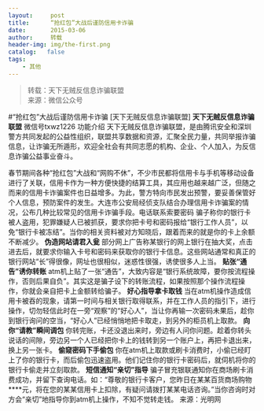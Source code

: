 ```yaml
---
layout:     post
title:      “抢红包”大战后谨防信用卡诈骗
date:       2015-03-06
author:     转载
header-img: img/the-first.png
catalog:   false
tags:
    - 其他
---
```


<blockquote><p>转载：天下无贼反信息诈骗联盟<br>
来源：微信公众号</p></blockquote>

#“抢红包”大战后谨防信用卡诈骗
[天下无贼反信息诈骗联盟]
**天下无贼反信息诈骗联盟**
微信号txwz1226
功能介绍
天下无贼反信息诈骗联盟，是由腾讯安全和深圳警方共同发起的公益性组织，联盟共享数据和资源，汇聚全民力量，共同举报诈骗信息，让诈骗无所遁形，欢迎全社会有共同志愿的机构、企业、个人加入，为反信息诈骗公益事业奋斗。

春节期间各种“抢红包”大战和“网购不休”，不少市民都将信用卡与手机等移动设备进行了关联，信用卡作为一种方便快捷的结算工具，其应用也越来越广泛，但随之而来的信用卡诈骗案件也日益增多。为此，警方特向市民发出预警，要妥善保管好个人信息，预防案件的发生。大连市公安局经侦支队结合办理信用卡诈骗案的情况，公布几种比较常见的信用卡诈骗手段。电话联系索要密码
骗子称你的银行卡被人盗用，犯罪嫌疑人已被抓获，要求你把卡号和密码报给“银行工作人员”，以免“银行卡被冻结”。当你的相关资料被对方知晓后，跟着而来的就是你的卡上余额不断减少。
**伪造网站请君入瓮**
部分网上广告称某银行的网上银行在抽大奖，点击进去后，就要求你输入卡号和密码来获取你的银行卡信息。这些网站通常和真正的银行网站“长”得很像，网址也很相似，迷惑性很强，诱使很多人上当。
**贴张“通告”诱你转账**
atm机上贴了一张“通告”，大致内容是“银行系统故障，要你按流程操作，否则后果自负”。其实这是骗子设下的转账流程，如果按照那个操作流程操作，你就会亲自把卡上金额转给骗子。
**好心指导拿卡取钱**
当在atm机操作造成信用卡被吞的现象，请第一时间与相关银行取得联系，并在工作人员的指引下，进行操作，切勿轻信此时在一旁“观察”的“好心人”，当让你再输一次密码未果后，趁你到银行询问的空当，“好心人”已经悄悄地把卡取走，到另外的柜员机上取款。
**向你“请教”瞬间调包**
你转完账，卡还没退出来时，旁边有人问你问题。趁着你转头说话的间隙，旁边另一个人已经把你卡上的钱转到另一个账户上，再把卡退出来，换上另一张卡。
**偷窥密码下手偷包**
你在atm机上取款或刷卡消费时，小偷已经盯上了你的银行卡，而后偷包迅速盗用。他们记住你的银行卡密码后，就伺机将你的银行卡偷走并立刻取款。
**短信通知“亲切”指导**
骗子冒充银联通知你在商场刷卡消费成功，并留下查询电话。如：“尊敬的银行卡客户，您昨日在某某百货商场购物****元，将在您的某某信用卡上扣除，有疑问请拨打某某电话咨询。”当你咨询时对方会“亲切”地指导你到atm机上操作，不知不觉转走钱。
来源：光明网
